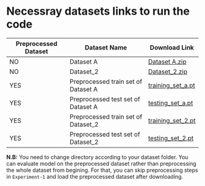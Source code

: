 # Necessray datasets links to run the code

Preprocessed Dataset | Dataset Name | Download Link
-------------------- | ------------ | -------------
NO | Dataset A | [Dataset A.zip](https://drive.google.com/file/d/1txyKhs1Zt5AKswGGK9VI_jE0JNHuQT85/view?usp=sharing)
NO | Dataset_2 | [Dataset_2.zip](https://drive.google.com/file/d/1TLiVh2jKUUQZyhudPoEQmTRscQnLxo9g/view?usp=sharing)
YES | Preprocessed train set of Dataset A | [training_set_a.pt](https://drive.google.com/file/d/1-4HT_Auuy_SMm8BkPuv7OBnUL-NFuE1u/view?usp=sharing)
YES | Preprocessed test set of Dataset A | [testing_set_a.pt](https://drive.google.com/file/d/1-4HT_Auuy_SMm8BkPuv7OBnUL-NFuE1u/view?usp=sharing)
YES | Preprocessed train set of Dataset_2 | [training_set_2.pt](https://drive.google.com/file/d/1Qux0GyUBOHO-i04oQiy_POTvgoXAYqkd/view?usp=sharing)
YES | Preprocessed test set of Dataset_2 | [testing_set_2.pt](https://drive.google.com/file/d/1SNF0cpIJZo1AEHd5VKF2G3Np928W240r/view?usp=sharing)

**N.B:** You need to change directory according to your dataset folder. You can evaluate model on the preprocessed dataset rather than preprocessing the whole dataset from begining. For that, you can skip preprocessing steps in `Experiment-1` and load the preprocessed dataset after downloading.
